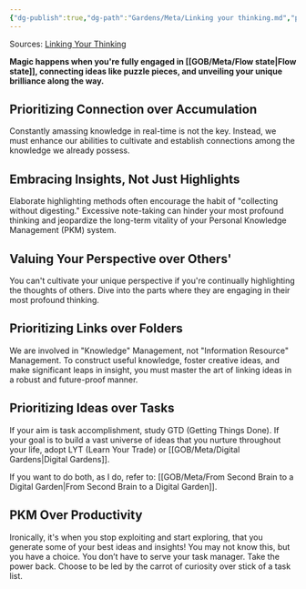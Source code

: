 ```yaml
---
{"dg-publish":true,"dg-path":"Gardens/Meta/Linking your thinking.md","permalink":"/gardens/meta/linking-your-thinking/","tags":["second-brain","second-brain","pkm",""],"noteIcon":"1"}
---
```



Sources: [Linking Your Thinking](https://www.linkingyourthinking.com/)

**Magic happens when you're fully engaged in [[GOB/Meta/Flow state\|Flow state]], connecting ideas like puzzle pieces, and unveiling your unique brilliance along the way.**

## Prioritizing Connection over Accumulation

Constantly amassing knowledge in real-time is not the key. Instead, we must enhance our abilities to cultivate and establish connections among the knowledge we already possess.

## Embracing Insights, Not Just Highlights

Elaborate highlighting methods often encourage the habit of "collecting without digesting." Excessive note-taking can hinder your most profound thinking and jeopardize the long-term vitality of your Personal Knowledge Management (PKM) system.

## Valuing Your Perspective over Others'

You can't cultivate your unique perspective if you're continually highlighting the thoughts of others. Dive into the parts where they are engaging in their most profound thinking.


## Prioritizing Links over Folders

We are involved in "Knowledge" Management, not "Information Resource" Management. To construct useful knowledge, foster creative ideas, and make significant leaps in insight, you must master the art of linking ideas in a robust and future-proof manner.


## Prioritizing Ideas over Tasks

If your aim is task accomplishment, study GTD (Getting Things Done). If your goal is to build a vast universe of ideas that you nurture throughout your life, adopt LYT (Learn Your Trade) or [[GOB/Meta/Digital Gardens\|Digital Gardens]].

If you want to do both, as I do, refer to: [[GOB/Meta/From Second Brain to a Digital Garden\|From Second Brain to a Digital Garden]].

## PKM Over Productivity
  
Ironically, it's when you stop exploiting and start exploring, that you generate some of your best ideas and insights!
You may not know this, but you have a choice. You don’t have to serve your task manager. Take the power back. Choose to be led by the carrot of curiosity over stick of a task list.